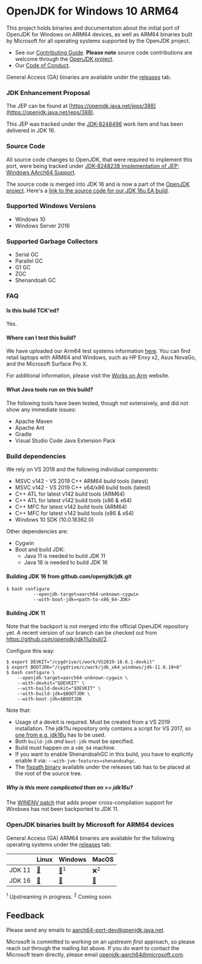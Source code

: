 OpenJDK for Windows 10 ARM64
=====

This project holds binaries and documentation about the initial port of OpenJDK for Windows on ARM64 devices, as well as ARM64 binaries built by Microsoft for all operating systems supported by the OpenJDK project.

* See our [Contributing Guide](CONTRIBUTING.md).  **Please note** source code contributions are welcome through the [OpenJDK project](https://openjdk.java.net/contribute/). 
* Our [Code of Conduct](CODE_OF_CONDUCT.md).

General Access (GA) binaries are available under the [releases](https://github.com/microsoft/openjdk-aarch64/releases) tab.

### JDK Enhancement Proposal
The JEP can be found at [https://openjdk.java.net/jeps/388](https://openjdk.java.net/jeps/388).

This JEP was tracked under the [JDK-8248496](https://bugs.openjdk.java.net/browse/JDK-8248496) work item and has been delivered in JDK 16.

### Source Code
All source code changes to OpenJDK, that were required to implement this port, were being tracked under [JDK-8248238 Implementation of JEP: Windows AArch64 Support](https://bugs.openjdk.java.net/browse/JDK-8248238).

The source code is merged into JDK 16 and is now a part of the [OpenJDK project](https://github.com/openjdk/jdk). 
Here's a [link to the source code for our JDK 16u EA build](https://download.visualstudio.microsoft.com/download/pr/df5d5fd6-decb-4eea-8c08-895c5b088439/edb7b06196fae4471a3c241e092f2eda/jdk16u.tar.gz).


### Supported Windows Versions

- Windows 10
- Windows Server 2016

### Supported Garbage Collectors
- Serial GC
- Parallel GC
- G1 GC
- ZGC
- Shenandoah GC

### FAQ

#### Is this build TCK'ed?

Yes.

#### Where can I test this build?

We have uploaded our Arm64 test systems information [here](https://github.com/microsoft/openjdk-aarch64/blob/master/Arm64_systems.md). You can find retail laptops with ARM64 and Windows, such as HP Enxy x2, Asus NovaGo, and the Microsoft Surface Pro X.

For additional information, please visit the [Works on Arm](https://www.worksonarm.com/?_ga=2.204290832.1614868344.1591633956-103015898.1581534333) website.

#### What Java tools run on this build?

The following tools have been tested, though not extensively, and did not show any immediate issues:

- Apache Maven
- Apache Ant
- Gradle
- Visual Studio Code Java Extension Pack

### Build dependencies

We rely on VS 2019 and the following individual components:
-	MSVC v142 - VS 2019 C++ ARM64 build tools (latest)
-	MSVC v142 - VS 2019 C++ x64/x86 build tools (latest)
-	C++ ATL for latest v142 build tools (ARM64)
-	C++ ATL for latest v142 build tools (x86 & x64)
-	C++ MFC for latest v142 build tools (ARM64)
-	C++ MFC for latest v142 build tools (x86 & x64)
-	Windows 10 SDK (10.0.18362.0)

Other dependencies are:
-	Cygwin
-	Boot and build JDK:
    - Java 11 is needed to build JDK 11
    - Java 16 is needed to build JDK 16

#### Building JDK 16 from github.com/openjdk/jdk.git

```shell
$ bash configure
          --openjdk-target=aarch64-unknown-cygwin
          --with-boot-jdk=<path-to-x86_64-JDK>
```
#### Building JDK 11

Note that the backport is not merged into the official OpenJDK repository yet. A recent version of our branch can be checked out from https://github.com/openjdk/jdk11u/pull/2.

Configure this way:
```
$ export DEVKIT="/cygdrive/c/work/VS2019-16.6.1-devkit"
$ export BOOTJDK="/cygdrive/c/work/jdk_x64_windows/jdk-11.0.10+8"
$ bash configure \
    --openjdk-target=aarch64-unknown-cygwin \  
    --with-devkit="$DEVKIT" \  
    --with-build-devkit="$DEVKIT" \  
    --with-build-jdk=$BOOTJDK \  
    --with-boot-jdk=$BOOTJDK
```

Note that:
* Usage of a devkit is required. Must be created from a VS 2019 installation. The jdk11u repository only contains a script for VS 2017, so [one from e.g. jdk16u](https://github.com/openjdk/jdk16u/blob/master/make/devkit/createWindowsDevkit2019.sh) has to be used.
* Both `build-jdk` _and_ `boot-jdk` must be specified.
* Build must happen on a `x86_64` machine.
* If you want to enable ShenandoahGC in this build, you have to explicitly enable it via: `--with-jvm-features=shenandoahgc`.
* The [fixpath binary](https://github.com/microsoft/openjdk-aarch64/releases/tag/fp-1.0) available under the releases tab has to be placed at the root of the source tree.

##### Why is this more complicated than on >= jdk16u?

The [WINENV patch](https://github.com/openjdk/jdk/pull/1597) that adds proper cross-compilation support for Windows has not been backported to JDK 11.


### OpenJDK binaries built by Microsoft for ARM64 devices

General Access (GA) ARM64 binaries are available for the following operating systems under the [releases](https://github.com/microsoft/openjdk-aarch64/releases) tab:


|        | Linux | Windows | MacOS |
|--------|-------|---------|-------|
| JDK 11 | [:floppy_disk:](https://github.com/microsoft/openjdk-aarch64/releases/download/jdk-11.0.12-ga/microsoft-jdk-11.0.12.7.1-linux-aarch64.tar.gz) | [:floppy_disk:](https://github.com/microsoft/openjdk-aarch64/releases/download/jdk-11.0.12-ga/microsoft-jdk-11.0.12.7.1-windows-aarch64.msi)<sup>1</sup> | :x:<sup>2</sup> |
| JDK 16 | [:floppy_disk:](https://github.com/microsoft/openjdk-aarch64/releases/download/jdk-16.0.2-ga/microsoft-jdk-16.0.2.7.1-linux-aarch64.tar.gz)   | [:floppy_disk:](https://github.com/microsoft/openjdk-aarch64/releases/download/jdk-16.0.2-ga/microsoft-jdk-16.0.2.7.1-windows-aarch64.msi)     | [:floppy_disk:](https://github.com/microsoft/openjdk-aarch64/releases/download/jdk-16.0.2-ga/microsoft-jdk-16.0.2.7.1-macos-aarch64.pkg)   |

<sup>1</sup> Upstreaming in progress.
<sup>2</sup> Coming soon.


## Feedback

Please send any emails to [aarch64-port-dev@openjdk.java.net](http://mail.openjdk.java.net/mailman/listinfo/aarch64-port-dev).

Microsoft is committed to working on an *upstream first* approach, so please reach out through the mailing list above. If you do want to contact the Microsoft team directly, please email openjdk-aarch64@microsoft.com.
